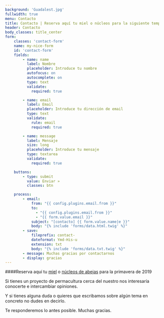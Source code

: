 ```yaml
---
background: 'Guadalest.jpg'
fullwidth: true
menu: Contacto
title: Contacto | Reserva aquí tu miel o núcleos para la siguiente temporada 
header: Contacto
body_classes: title_center
form:
    classes: 'contact-form'
    name: my-nice-form
    id: 'contact-form'
    fields:
        - name: name
          label: Nombre
          placeholder: Introduce tu nombre
          autofocus: on
          autocomplete: on
          type: text
          validate:
            required: true

        - name: email
          label: Email
          placeholder: Introduce tu dirección de email
          type: text
          validate:
            rule: email
            required: true

        - name: message
          label: Mensaje
          size: long
          placeholder: Introduce tu mensaje
          type: textarea
          validate:
            required: true

    buttons:
        - type: submit
          value: Enviar »
          classes: btn

    process:
        - email:
            from: "{{ config.plugins.email.from }}"
            to:
              - "{{ config.plugins.email.from }}"
              - "{{ form.value.email }}"
            subject: "[contacto] {{ form.value.name|e }}"
            body: "{% include 'forms/data.html.twig' %}"
        - save:
            fileprefix: contact-
            dateformat: Ymd-His-u
            extension: txt
            body: "{% include 'forms/data.txt.twig' %}"
        - message: Muchas gracias por contactarnos
        - display: gracias
---
```




####Reserva aquí tu [miel](/productos/miel) o [núcleos de abejas](/productos/nucleos) para la primavera de 2019
  
Si tienes un proyecto de permacultura cerca del nuestro nos interesaría conocerte e intercambiar opiniones.

Y si tienes alguna duda o quieres que escribamos sobre algún tema en concreto no dudes en decirlo. 

Te responderemos lo antes posible. Muchas gracias.

